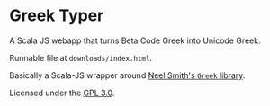 # Greek Typer
A Scala JS webapp that turns Beta Code Greek into Unicode Greek. 

Runnable file at `downloads/index.html`.

Basically a Scala-JS wrapper around [Neel Smith's `Greek` library](https://github.com/neelsmith/greek).

Licensed under the [GPL 3.0](http://www.opensource.org/licenses/gpl-3.0.html).
